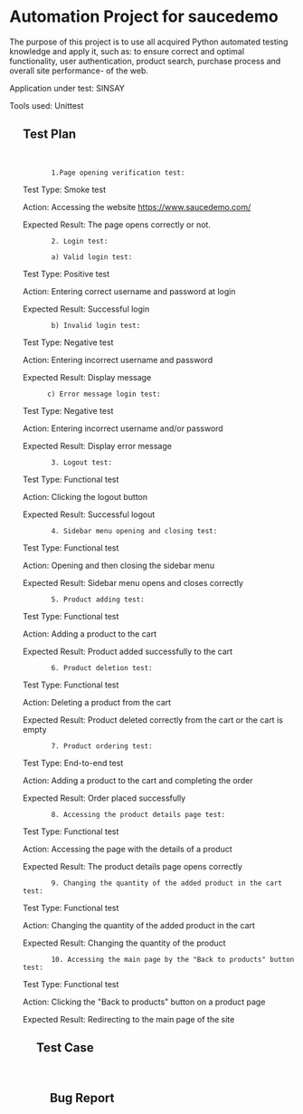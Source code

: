 <h1>Automation Project for saucedemo</h1>

The purpose of this project is to use all acquired Python automated testing knowledge and apply it, such as: to ensure correct and optimal functionality, user authentication, product search, purchase process and overall site performance- of the web.

Application under test: SINSAY

Tools used: Unittest

<ol>
<h2> Test Plan </h2>
<br>

           1.Page opening verification test:  

Test Type: Smoke test  

Action: Accessing the website https://www.saucedemo.com/  

Expected Result: The page opens correctly or not. 
           
           2. Login test:  

           a) Valid login test:  

Test Type: Positive test  

Action: Entering correct username and password at login  

Expected Result: Successful login  

           b) Invalid login test:  

Test Type: Negative test  

Action: Entering incorrect username and password  

Expected Result: Display message  

          c) Error message login test:  

Test Type: Negative test  

Action: Entering incorrect username and/or password  

Expected Result: Display error message 

           3. Logout test:  

Test Type: Functional test  

Action: Clicking the logout button  

Expected Result: Successful logout 

           4. Sidebar menu opening and closing test:  

Test Type: Functional test  

Action: Opening and then closing the sidebar menu  

Expected Result: Sidebar menu opens and closes correctly 

           5. Product adding test:  

Test Type: Functional test  

Action: Adding a product to the cart  

Expected Result: Product added successfully to the cart 

           6. Product deletion test:  

Test Type: Functional test  

Action: Deleting a product from the cart  

Expected Result: Product deleted correctly from the cart or the cart is empty 

           7. Product ordering test:  

Test Type: End-to-end test  

Action: Adding a product to the cart and completing the order  

Expected Result: Order placed successfully 

           8. Accessing the product details page test:  

Test Type: Functional test  

Action: Accessing the page with the details of a product  

Expected Result: The product details page opens correctly 

           9. Changing the quantity of the added product in the cart test:  

Test Type: Functional test  

Action: Changing the quantity of the added product in the cart  

Expected Result: Changing the quantity of the product 

           10. Accessing the main page by the "Back to products" button test:  

Test Type: Functional test  

Action: Clicking the "Back to products" button on a product page  

Expected Result: Redirecting to the main page of the site 

 
  


<ol>
<h2> Test Case </h2>
<br>




<ol>
<h2> Bug Report </h2>
<br>


